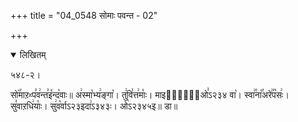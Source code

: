 +++
title = "04_0548 सोमाः पवन्त - 02"

+++
<details open><summary>लिखितम्</summary>

५४८-२।

सो꣥꣯माऱᳲप꣣व꣢न्त꣣इ꣤न्द꣥वाः॥ अ꣢स्मा꣡भ्य꣢ङ्गा꣡। तु꣢वि꣣त्त꣢माः꣡। माइत्रा꣢᳐ओ꣣ऽ२३४ वा꣥। स्वा꣢꣯ना꣡꣯अरे꣢꣯प꣡सः꣢। सु꣣वाऱधि꣢याः꣡। सु꣢व꣡र्वाऽ२३इदा꣢ऽ३४३ः। ओ꣡ऽ२३४५इ॥ डा॥
</details>